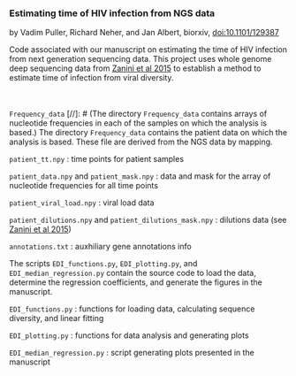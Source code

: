 ### Estimating time of HIV infection from NGS data
by Vadim Puller, Richard Neher, and Jan Albert, biorxiv, [doi:10.1101/129387](https://doi.org/10.1101/129387)

Code associated with our manuscript on estimating the time of HIV infection from next generation sequencing data. 
This project uses whole genome deep sequencing data from [Zanini et al 2015](http://hiv.biozentrum.unibas.ch) to establish a method to estimate time of infection from viral diversity.


<br><br>
`Frequency_data`
[//]: # (The directory `Frequency_data` contains arrays of nucleotide frequencies in each of the samples on which the analysis is based.)
The directory `Frequency_data` contains the patient data on which the analysis is based.
These file are derived from the NGS data by mapping. 

`patient_tt.npy` :   time points for patient samples

`patient_data.npy` and `patient_mask.npy` : data and mask for the array of nucleotide frequencies for all time points

`patient_viral_load.npy` :  viral load data

`patient_dilutions.npy` and `patient_dilutions_mask.npy` : dilutions data (see [Zanini et al 2015](http://hiv.biozentrum.unibas.ch))

`annotations.txt` : auxhiliary gene annotations info



The scripts `EDI_functions.py`, `EDI_plotting.py`, and `EDI_median_regression.py` contain the source code to load the data, determine the regression coefficients, 
and generate the figures in the manuscript.

`EDI_functions.py` : functions for loading data, calculating sequence diversity, and linear fitting

`EDI_plotting.py` : functions for data analysis and generating plots

`EDI_median_regression.py` : script generating plots presented in the manuscript